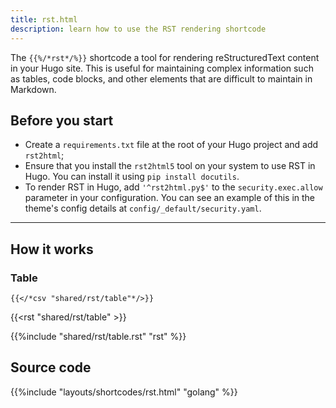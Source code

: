 ```yaml
---
title: rst.html
description: learn how to use the RST rendering shortcode
---
```


The `{{%/*rst*/%}}` shortcode a tool for rendering reStructuredText content in your Hugo site. This is useful for maintaining complex information such as tables, code blocks, and other elements that are difficult to maintain in Markdown.


## Before you start

- Create a `requirements.txt` file at the root of your Hugo project and add `rst2html`; 
- Ensure that you install the `rst2html5` tool on your system to use RST in Hugo. You can install it using `pip install docutils`.
- To render RST in Hugo, add `'^rst2html.py$'` to the `security.exec.allow` parameter in your configuration. You can see an example of this in the theme's config details at `config/_default/security.yaml`.

---

## How it works 

### Table

`{{</*csv "shared/rst/table"*/>}}`

{{<rst "shared/rst/table" >}}

{{%include "shared/rst/table.rst" "rst" %}}

## Source code 

{{%include "layouts/shortcodes/rst.html" "golang" %}}